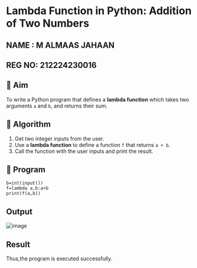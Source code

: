 # Lambda Function in Python: Addition of Two Numbers
## NAME : M ALMAAS JAHAAN
## REG NO: 212224230016
## 🎯 Aim
To write a Python program that defines a **lambda function** which takes two arguments `a` and `b`, and returns their sum.

## 🧠 Algorithm
1. Get two integer inputs from the user.
2. Use a **lambda function** to define a function `f` that returns `a + b`.
3. Call the function with the user inputs and print the result.

## 🧾 Program
```a=int(input())
b=int(input())
f=lambda a,b:a+b
print(f(a,b))
```

## Output
![image](https://github.com/user-attachments/assets/c8931f94-015d-499f-833c-4bde006729f0)

## Result
Thus,the program is executed successfully.

